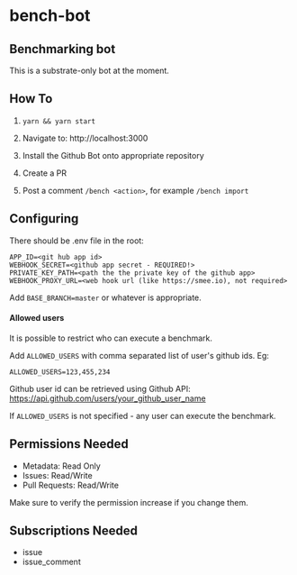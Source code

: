 # bench-bot

## Benchmarking bot

This is a substrate-only bot at the moment.

## How To

1. `yarn && yarn start`

2. Navigate to: http://localhost:3000

3. Install the Github Bot onto appropriate repository

4. Create a PR

5. Post a comment `/bench <action>`, for example `/bench import`

## Configuring

There should be .env file in the root:

```
APP_ID=<git hub app id>
WEBHOOK_SECRET=<github app secret - REQUIRED!>
PRIVATE_KEY_PATH=<path the the private key of the github app>
WEBHOOK_PROXY_URL=<web hook url (like https://smee.io), not required>
```

Add `BASE_BRANCH=master` or whatever is appropriate.

#### Allowed users

It is possible to restrict who can execute a benchmark. 

Add `ALLOWED_USERS` with comma separated list of user's github ids. Eg: 

`ALLOWED_USERS=123,455,234`

Github user id can be retrieved using Github API: https://api.github.com/users/your_github_user_name

If `ALLOWED_USERS` is not specified - any user can execute the benchmark.

## Permissions Needed

* Metadata: Read Only
* Issues: Read/Write
* Pull Requests: Read/Write

Make sure to verify the permission increase if you change them.

## Subscriptions Needed

* issue
* issue_comment
